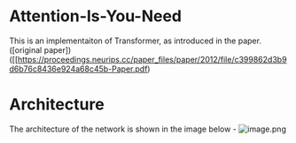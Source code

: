 # Attention-Is-You-Need
This is an implementaiton of Transformer, as introduced in the paper. ([original paper])([[https://proceedings.neurips.cc/paper_files/paper/2012/file/c399862d3b9d6b76c8436e924a68c45b-Paper.pdf)

# Architecture
The architecture of the network is shown in the image below -
![image.png](https://raw.github.com/suryansh-sinha/AlexNet-CIFAR10/main/images/ArchitectureDiagram.png)


